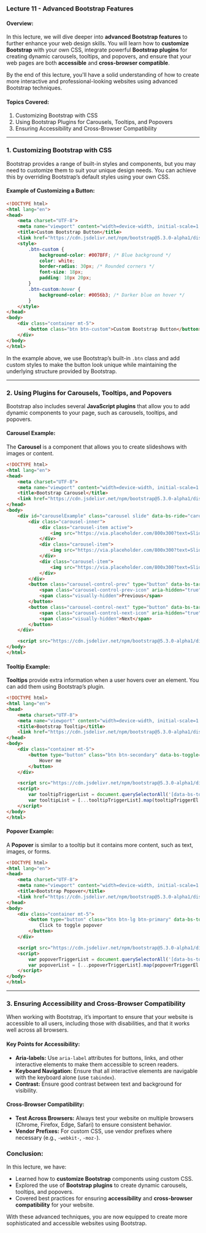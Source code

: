 ### **Lecture 11 - Advanced Bootstrap Features**

#### **Overview:**
In this lecture, we will dive deeper into **advanced Bootstrap features** to further enhance your web design skills. You will learn how to **customize Bootstrap** with your own CSS, integrate powerful **Bootstrap plugins** for creating dynamic carousels, tooltips, and popovers, and ensure that your web pages are both **accessible** and **cross-browser compatible**.

By the end of this lecture, you'll have a solid understanding of how to create more interactive and professional-looking websites using advanced Bootstrap techniques.

#### **Topics Covered:**
1. Customizing Bootstrap with CSS
2. Using Bootstrap Plugins for Carousels, Tooltips, and Popovers
3. Ensuring Accessibility and Cross-Browser Compatibility

---

### **1. Customizing Bootstrap with CSS**

Bootstrap provides a range of built-in styles and components, but you may need to customize them to suit your unique design needs. You can achieve this by overriding Bootstrap’s default styles using your own CSS.

#### **Example of Customizing a Button:**

```html
<!DOCTYPE html>
<html lang="en">
<head>
    <meta charset="UTF-8">
    <meta name="viewport" content="width=device-width, initial-scale=1.0">
    <title>Custom Bootstrap Button</title>
    <link href="https://cdn.jsdelivr.net/npm/bootstrap@5.3.0-alpha1/dist/css/bootstrap.min.css" rel="stylesheet">
    <style>
        .btn-custom {
            background-color: #007BFF; /* Blue background */
            color: white;
            border-radius: 30px; /* Rounded corners */
            font-size: 18px;
            padding: 10px 20px;
        }
        .btn-custom:hover {
            background-color: #0056b3; /* Darker blue on hover */
        }
    </style>
</head>
<body>
    <div class="container mt-5">
        <button class="btn btn-custom">Custom Bootstrap Button</button>
    </div>
</body>
</html>
```
In the example above, we use Bootstrap’s built-in `.btn` class and add custom styles to make the button look unique while maintaining the underlying structure provided by Bootstrap.

---

### **2. Using Plugins for Carousels, Tooltips, and Popovers**

Bootstrap also includes several **JavaScript plugins** that allow you to add dynamic components to your page, such as carousels, tooltips, and popovers.

#### **Carousel Example:**

The **Carousel** is a component that allows you to create slideshows with images or content.

```html
<!DOCTYPE html>
<html lang="en">
<head>
    <meta charset="UTF-8">
    <meta name="viewport" content="width=device-width, initial-scale=1.0">
    <title>Bootstrap Carousel</title>
    <link href="https://cdn.jsdelivr.net/npm/bootstrap@5.3.0-alpha1/dist/css/bootstrap.min.css" rel="stylesheet">
</head>
<body>
    <div id="carouselExample" class="carousel slide" data-bs-ride="carousel">
        <div class="carousel-inner">
            <div class="carousel-item active">
                <img src="https://via.placeholder.com/800x300?text=Slide+1" class="d-block w-100" alt="...">
            </div>
            <div class="carousel-item">
                <img src="https://via.placeholder.com/800x300?text=Slide+2" class="d-block w-100" alt="...">
            </div>
            <div class="carousel-item">
                <img src="https://via.placeholder.com/800x300?text=Slide+3" class="d-block w-100" alt="...">
            </div>
        </div>
        <button class="carousel-control-prev" type="button" data-bs-target="#carouselExample" data-bs-slide="prev">
            <span class="carousel-control-prev-icon" aria-hidden="true"></span>
            <span class="visually-hidden">Previous</span>
        </button>
        <button class="carousel-control-next" type="button" data-bs-target="#carouselExample" data-bs-slide="next">
            <span class="carousel-control-next-icon" aria-hidden="true"></span>
            <span class="visually-hidden">Next</span>
        </button>
    </div>

    <script src="https://cdn.jsdelivr.net/npm/bootstrap@5.3.0-alpha1/dist/js/bootstrap.bundle.min.js"></script>
</body>
</html>
```

#### **Tooltip Example:**

**Tooltips** provide extra information when a user hovers over an element. You can add them using Bootstrap’s plugin.

```html
<!DOCTYPE html>
<html lang="en">
<head>
    <meta charset="UTF-8">
    <meta name="viewport" content="width=device-width, initial-scale=1.0">
    <title>Bootstrap Tooltip</title>
    <link href="https://cdn.jsdelivr.net/npm/bootstrap@5.3.0-alpha1/dist/css/bootstrap.min.css" rel="stylesheet">
</head>
<body>
    <div class="container mt-5">
        <button type="button" class="btn btn-secondary" data-bs-toggle="tooltip" data-bs-placement="top" title="Tooltip on top">
            Hover me
        </button>
    </div>

    <script src="https://cdn.jsdelivr.net/npm/bootstrap@5.3.0-alpha1/dist/js/bootstrap.bundle.min.js"></script>
    <script>
        var tooltipTriggerList = document.querySelectorAll('[data-bs-toggle="tooltip"]')
        var tooltipList = [...tooltipTriggerList].map(tooltipTriggerEl => new bootstrap.Tooltip(tooltipTriggerEl))
    </script>
</body>
</html>
```

#### **Popover Example:**

A **Popover** is similar to a tooltip but it contains more content, such as text, images, or forms.

```html
<!DOCTYPE html>
<html lang="en">
<head>
    <meta charset="UTF-8">
    <meta name="viewport" content="width=device-width, initial-scale=1.0">
    <title>Bootstrap Popover</title>
    <link href="https://cdn.jsdelivr.net/npm/bootstrap@5.3.0-alpha1/dist/css/bootstrap.min.css" rel="stylesheet">
</head>
<body>
    <div class="container mt-5">
        <button type="button" class="btn btn-lg btn-primary" data-bs-toggle="popover" title="Popover title" data-bs-content="And here's some amazing content. It's very engaging. Right?">
            Click to toggle popover
        </button>
    </div>

    <script src="https://cdn.jsdelivr.net/npm/bootstrap@5.3.0-alpha1/dist/js/bootstrap.bundle.min.js"></script>
    <script>
        var popoverTriggerList = document.querySelectorAll('[data-bs-toggle="popover"]')
        var popoverList = [...popoverTriggerList].map(popoverTriggerEl => new bootstrap.Popover(popoverTriggerEl))
    </script>
</body>
</html>
```

---

### **3. Ensuring Accessibility and Cross-Browser Compatibility**

When working with Bootstrap, it’s important to ensure that your website is accessible to all users, including those with disabilities, and that it works well across all browsers.

#### **Key Points for Accessibility:**
- **Aria-labels:** Use `aria-label` attributes for buttons, links, and other interactive elements to make them accessible to screen readers.
- **Keyboard Navigation:** Ensure that all interactive elements are navigable with the keyboard alone (use `tabindex`).
- **Contrast:** Ensure good contrast between text and background for visibility.

#### **Cross-Browser Compatibility:**
- **Test Across Browsers:** Always test your website on multiple browsers (Chrome, Firefox, Edge, Safari) to ensure consistent behavior.
- **Vendor Prefixes:** For custom CSS, use vendor prefixes where necessary (e.g., `-webkit-`, `-moz-`).

### **Conclusion:**
In this lecture, we have:
- Learned how to **customize Bootstrap** components using custom CSS.
- Explored the use of **Bootstrap plugins** to create dynamic carousels, tooltips, and popovers.
- Covered best practices for ensuring **accessibility** and **cross-browser compatibility** for your website.

With these advanced techniques, you are now equipped to create more sophisticated and accessible websites using Bootstrap.